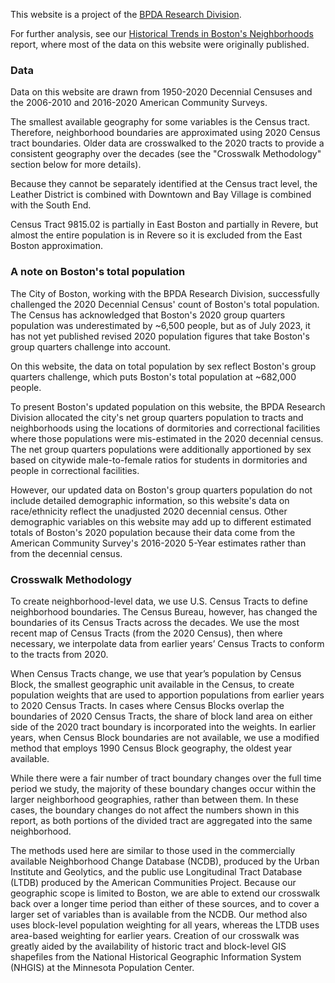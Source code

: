 This website is a project of the [BPDA Research Division](https://www.bostonplans.org/research/). 

For further analysis, see our [Historical Trends in Boston's Neighborhoods](https://www.bostonplans.org/research/research-publications?search=historical+&amp;sortby=date&amp;sortdirection=DESC) report, where most of the data on this website were originally published.

### Data

Data on this website are drawn from 1950-2020 Decennial Censuses and the 2006-2010 and 2016-2020 American Community Surveys.  

The smallest available geography for some variables is the Census tract. Therefore, neighborhood boundaries are approximated using 2020 Census tract boundaries. Older data are crosswalked to the 2020 tracts to provide a consistent geography over the decades (see the "Crosswalk Methodology" section below for more details).

Because they cannot be separately identified at the Census tract level, the Leather District is combined with Downtown and Bay Village is combined with the South End.

Census Tract 9815.02 is partially in East Boston and partially in Revere, but almost the entire population is in Revere so it is excluded from the East Boston approximation.

### A note on Boston's total population

The City of Boston, working with the BPDA Research Division, successfully challenged the 2020 Decennial Census' count of Boston's total population. The Census has acknowledged that Boston's 2020 group quarters population was underestimated by ~6,500 people, but as of July 2023, it has not yet published revised 2020 population figures that take Boston's group quarters challenge into account. 

On this website, the data on total population by sex reflect Boston's group quarters challenge, which puts Boston's total population at ~682,000 people. 

To present Boston's updated population on this website, the BPDA Research Division allocated the city's net group quarters population to tracts and neighborhoods using the locations of dormitories and correctional facilities where those populations were mis-estimated in the 2020 decennial census. The net group quarters populations were additionally apportioned by sex based on citywide male-to-female ratios for students in dormitories and people in correctional facilities. 

However, our updated data on Boston's group quarters population do not include detailed demographic information, so this website's data on race/ethnicity reflect the unadjusted 2020 decennial census. Other demographic variables on this website may add up to different estimated totals of Boston's 2020 population because their data come from the American Community Survey's 2016-2020 5-Year estimates rather than from the decennial census.

### Crosswalk Methodology

To create neighborhood-level data, we use U.S. Census Tracts to define neighborhood boundaries. The Census Bureau, however, has
changed the boundaries of its Census Tracts across the decades. We use the most recent map of Census Tracts (from the 2020
Census), then where necessary, we interpolate data from earlier years’ Census Tracts to conform to the tracts from 2020.

When Census Tracts change, we use that year’s population by Census Block, the smallest geographic unit available in the Census, to
create population weights that are used to apportion populations from earlier years to 2020 Census Tracts. In cases where Census
Blocks overlap the boundaries of 2020 Census Tracts, the share of block land area on either side of the 2020 tract boundary is
incorporated into the weights. In earlier years, when Census Block boundaries are not available, we use a modified method that
employs 1990 Census Block geography, the oldest year available.

While there were a fair number of tract boundary changes over the full time period we study, the majority of these boundary changes
occur within the larger neighborhood geographies, rather than between them. In these cases, the boundary changes do not affect the
numbers shown in this report, as both portions of the divided tract are aggregated into the same neighborhood.

The methods used here are similar to those used in the commercially available Neighborhood Change Database (NCDB), produced by
the Urban Institute and Geolytics, and the public use Longitudinal Tract Database (LTDB) produced by the American Communities
Project. Because our geographic scope is limited to Boston, we are able to extend our crosswalk back over a longer time period than
either of these sources, and to cover a larger set of variables than is available from the NCDB. Our method also uses block-level
population weighting for all years, whereas the LTDB uses area-based weighting for earlier years. Creation of our crosswalk was greatly
aided by the availability of historic tract and block-level GIS shapefiles from the National Historical Geographic Information System
(NHGIS) at the Minnesota Population Center.